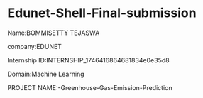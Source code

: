 # Edunet-Shell-Final-submission
Name:BOMMISETTY TEJASWA

company:EDUNET

Internship ID:INTERNSHIP_1746416864681834e0e35d8

Domain:Machine Learning

PROJECT NAME:-Greenhouse-Gas-Emission-Prediction
